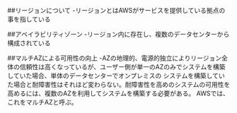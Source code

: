 ##リージョンについて
-リージョンとはAWSがサービスを提供している拠点の事を指している

##アベイラビリティゾーン
-リージョン内に存在し、複数のデータセンターから構成されている

##マルチAZによる可用性の向上
-AZの地理的、電源的独立によりリージョン全体の信頼性は高くなっているが、ユーザー側が単一のAZのみでシステムを構築していた場合、単体のデータセンターでオンプレミスの
システムを構築していた場合と耐障害性はそれほど変わらない。耐障害性を高めのシステムの可用性を高めるには、複数のAZを利用してシステムを構築する必要がある。
AWSでは、これをマルチAZと呼ぶ。
